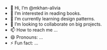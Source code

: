 - 👋 Hi, I’m @mkhan-alivia
- 👀 I’m interested in reading books.
- 🌱 I’m currently learning design patterns.
- 💞️ I’m looking to collaborate on big projects.
- 📫 How to reach me ...
- 😄 Pronouns: ...
- ⚡ Fun fact: ...

<!---
mkhan-alivia/mkhan-alivia is a ✨ special ✨ repository because its `README.md` (this file) appears on your GitHub profile.
You can click the Preview link to take a look at your changes.
--->
